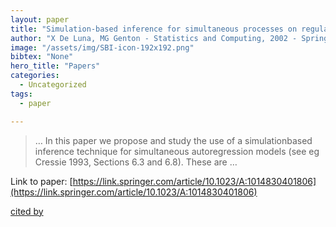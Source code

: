 ```yaml
---
layout: paper
title: "Simulation-based inference for simultaneous processes on regular lattices"
author: "X De Luna, MG Genton - Statistics and Computing, 2002 - Springer"
image: "/assets/img/SBI-icon-192x192.png"
bibtex: "None"
hero_title: "Papers"
categories:
  - Uncategorized
tags:
  - paper

---
```

>… In this paper we propose and study the use of a simulationbased inference technique for simultaneous autoregression models (see eg Cressie 1993, Sections 6.3 and 6.8). These are …

Link to paper: [https://link.springer.com/article/10.1023/A:1014830401806](https://link.springer.com/article/10.1023/A:1014830401806)

[cited by](https://scholar.google.com/scholar?cites=4494030424274808811&as_sdt=2005&sciodt=0,5&hl=en&num=20)
